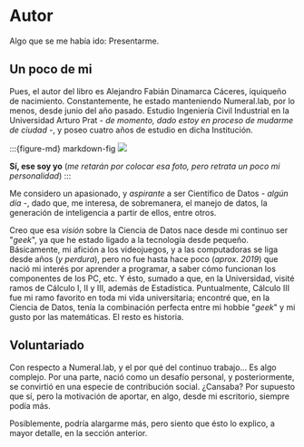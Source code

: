 # Autor

Algo que se me había ido: Presentarme.

## Un poco de mi

Pues, el autor del libro es Alejandro Fabián Dinamarca Cáceres, iquiqueño de nacimiento. Constantemente, he estado manteniendo Numeral.lab, por lo menos, desde junio del año pasado. Estudio Ingeniería Civil Industrial en la Universidad Arturo Prat - *de momento, dado estoy en proceso de mudarme de ciudad* -, y poseo cuatro años de estudio en dicha Institución.

:::{figure-md} markdown-fig
<img src="../../img/page/experiencia/2.jpg">

**Sí, ese soy yo** (*me retarán por colocar esa foto, pero retrata un poco mi personalidad*)
:::

Me considero un apasionado, y *aspirante* a ser Científico de Datos - *algún día* -, dado que, me interesa, de sobremanera, el manejo de datos, la generación de inteligencia a partir de ellos, entre otros. 

Creo que esa *visión* sobre la Ciencia de Datos nace desde mi continuo ser "*geek*", ya que he estado ligado a la tecnología desde pequeño. Básicamente, mi afición a los videojuegos, y a las computadoras se liga desde años (*y perdura*), pero no fue hasta hace poco (*aprox. 2019*) que nació mi interés por aprender a programar, a saber cómo funcionan los componentes de los PC, etc. Y ésto, sumado a que, en la Universidad, visité ramos de Cálculo I, II y III, además de Estadística. Puntualmente, Cálculo III fue mi ramo favorito en toda mi vida universitaria; encontré que, en la Ciencia de Datos, tenía la combinación perfecta entre mi hobbie "*geek*" y mi gusto por las matemáticas. El resto es historia.

## Voluntariado

Con respecto a Numeral.lab, y el por qué del continuo trabajo... Es algo complejo. Por una parte, nació como un desafío personal, y posteriormente, se convirtió en una especie de contribución social. ¿Cansaba? Por supuesto que sí, pero la motivación de aportar, en algo, desde mi escritorio, siempre podía más.

Posiblemente, podría alargarme más, pero siento que ésto lo explico, a mayor detalle, en la sección anterior.
